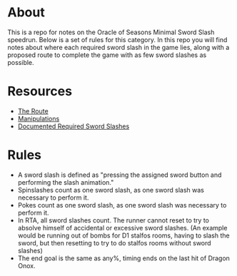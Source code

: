 # About
This is a repo for notes on the Oracle of Seasons Minimal Sword Slash speedrun. Below is a set of rules for this category. In this repo you will find notes about where each required sword slash in the game lies, along with a proposed route to complete the game with as few sword slashes as possible.

# Resources
- [The Route](https://github.com/deathaplenty/OoS-MinimalSwordSlashes/blob/master/MSSRoute.md)
- [Manipulations](https://github.com/deathaplenty/OoS-MinimalSwordSlashes/blob/master/Manipulations.md)
- [Documented Required Sword Slashes](https://github.com/deathaplenty/OoS-MinimalSwordSlashes/blob/master/SwordSlashes.md)

# Rules
- A sword slash is defined as "pressing the assigned sword button and performing the slash animation."
- Spinslashes count as one sword slash, as one sword slash was necessary to perform it.
- Pokes count as one sword slash, as one sword slash was necessary to perform it.
- In RTA, all sword slashes count. The runner cannot reset to try to absolve himself of accidental or excessive sword slashes. (An example would be running out of bombs for D1 stalfos rooms, having to slash the sword, but then resetting to try to do stalfos rooms without sword slashes)
- The end goal is the same as any%, timing ends on the last hit of Dragon Onox.
